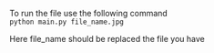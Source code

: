 To run the file use the following command \
`python main.py file_name.jpg`

Here file_name should be replaced the file you have
